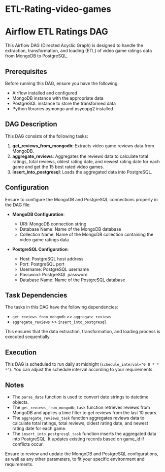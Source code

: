 # ETL-Rating-video-games

# Airflow ETL Ratings DAG

This Airflow DAG (Directed Acyclic Graph) is designed to handle the extraction, transformation, and loading (ETL) of video game ratings data from MongoDB to PostgreSQL.

## Prerequisites

Before running this DAG, ensure you have the following:

- Airflow installed and configured
- MongoDB instance with the appropriate data
- PostgreSQL instance to store the transformed data
- Python libraries pymongo and psycopg2 installed

## DAG Description

This DAG consists of the following tasks:

1. **get_reviews_from_mongodb**: Extracts video game reviews data from MongoDB.
2. **aggregate_reviews**: Aggregates the reviews data to calculate total ratings, total reviews, oldest rating date, and newest rating date for each game and get the 15 best rated video games.
3. **insert_into_postgresql**: Loads the aggregated data into PostgreSQL.

## Configuration

Ensure to configure the MongoDB and PostgreSQL connections properly in the DAG file:

- **MongoDB Configuration**:
  - URI: MongoDB connection string
  - Database Name: Name of the MongoDB database
  - Collection Name: Name of the MongoDB collection containing the video game ratings data

- **PostgreSQL Configuration**:
  - Host: PostgreSQL host address
  - Port: PostgreSQL port
  - Username: PostgreSQL username
  - Password: PostgreSQL password
  - Database Name: Name of the PostgreSQL database

## Task Dependencies

The tasks in this DAG have the following dependencies:

- `get_reviews_from_mongodb` >> `aggregate_reviews`
- `aggregate_reviews` >> `insert_into_postgresql`

This ensures that the data extraction, transformation, and loading process is executed sequentially.

## Execution

This DAG is scheduled to run daily at midnight (`schedule_interval="0 0 * * *"`). You can adjust the schedule interval according to your requirements.

## Notes

- The `parse_date` function is used to convert date strings to datetime objects.
- The `get_reviews_from_mongodb_task` function retrieves reviews from MongoDB and applies a time filter to get reviews from the last 10 years.
- The `aggregate_reviews_task` function aggregates reviews data to calculate total ratings, total reviews, oldest rating date, and newest rating date for each game.
- The `insert_into_postgresql_task` function inserts the aggregated data into PostgreSQL. It updates existing records based on game_id if conflicts occur.

Ensure to review and update the MongoDB and PostgreSQL configurations, as well as any other parameters, to fit your specific environment and requirements.
